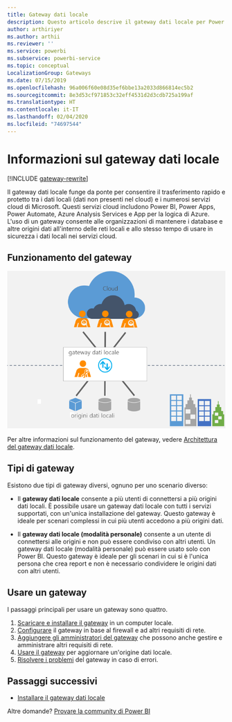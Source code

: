 ```yaml
---
title: Gateway dati locale
description: Questo articolo descrive il gateway dati locale per Power BI. È possibile usare questo gateway per usare le origini dati DirectQuery. È anche possibile usare questo gateway per aggiornare i set di dati cloud con dati locali.
author: arthiriyer
ms.author: arthii
ms.reviewer: ''
ms.service: powerbi
ms.subservice: powerbi-service
ms.topic: conceptual
LocalizationGroup: Gateways
ms.date: 07/15/2019
ms.openlocfilehash: 96a006f60e08d35ef6bbe13a2033d866814ec5b2
ms.sourcegitcommit: 8e3d53cf971853c32eff4531d2d3cdb725a199af
ms.translationtype: HT
ms.contentlocale: it-IT
ms.lasthandoff: 02/04/2020
ms.locfileid: "74697544"
---
```

# <a name="what-is-an-on-premises-data-gateway"></a>Informazioni sul gateway dati locale

[!INCLUDE [gateway-rewrite](includes/gateway-rewrite.md)]

Il gateway dati locale funge da ponte per consentire il trasferimento rapido e protetto tra i dati locali (dati non presenti nel cloud) e i numerosi servizi cloud di Microsoft. Questi servizi cloud includono Power BI, Power Apps, Power Automate, Azure Analysis Services e App per la logica di Azure. L'uso di un gateway consente alle organizzazioni di mantenere i database e altre origini dati all'interno delle reti locali e allo stesso tempo di usare in sicurezza i dati locali nei servizi cloud.

## <a name="how-the-gateway-works"></a>Funzionamento del gateway

![Panoramica del gateway](media/service-gateway-onprem/on-premises-data-gateway.png)

Per altre informazioni sul funzionamento del gateway, vedere [Architettura del gateway dati locale](/data-integration/gateway/service-gateway-onprem-indepth).

## <a name="types-of-gateways"></a>Tipi di gateway

Esistono due tipi di gateway diversi, ognuno per uno scenario diverso:

* Il **gateway dati locale** consente a più utenti di connettersi a più origini dati locali. È possibile usare un gateway dati locale con tutti i servizi supportati, con un'unica installazione del gateway. Questo gateway è ideale per scenari complessi in cui più utenti accedono a più origini dati.

* Il **gateway dati locale (modalità personale)** consente a un utente di connettersi alle origini e non può essere condiviso con altri utenti. Un gateway dati locale (modalità personale) può essere usato solo con Power BI. Questo gateway è ideale per gli scenari in cui si è l'unica persona che crea report e non è necessario condividere le origini dati con altri utenti.

## <a name="use-a-gateway"></a>Usare un gateway

I passaggi principali per usare un gateway sono quattro.

1. [Scaricare e installare il gateway](/data-integration/gateway/service-gateway-install) in un computer locale.
1. [Configurare](/data-integration/gateway/service-gateway-app) il gateway in base al firewall e ad altri requisiti di rete.
1. [Aggiungere gli amministratori del gateway](/data-integration/gateway/service-gateway-manage) che possono anche gestire e amministrare altri requisiti di rete.
1. [Usare il gateway](service-gateway-sql-tutorial.md) per aggiornare un'origine dati locale.
1. [Risolvere i problemi](service-gateway-onprem-tshoot.md) del gateway in caso di errori.

## <a name="next-steps"></a>Passaggi successivi

* [Installare il gateway dati locale](/data-integration/gateway/service-gateway-install)

Altre domande? [Provare la community di Power BI](https://community.powerbi.com/)
